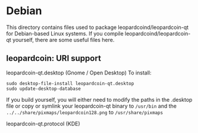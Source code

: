 
Debian
====================
This directory contains files used to package leopardcoind/leopardcoin-qt
for Debian-based Linux systems. If you compile leopardcoind/leopardcoin-qt yourself, there are some useful files here.

## leopardcoin: URI support ##


leopardcoin-qt.desktop  (Gnome / Open Desktop)
To install:

	sudo desktop-file-install leopardcoin-qt.desktop
	sudo update-desktop-database

If you build yourself, you will either need to modify the paths in
the .desktop file or copy or symlink your leopardcoin-qt binary to `/usr/bin`
and the `../../share/pixmaps/leopardcoin128.png` to `/usr/share/pixmaps`

leopardcoin-qt.protocol (KDE)

